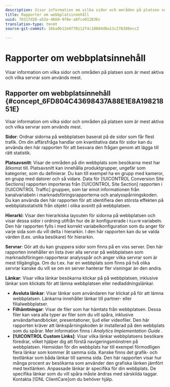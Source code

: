 ```yaml
---
description: Visar information om vilka sidor och områden på platsen som är mest aktiva och vilka servrar som används mest.
title: Rapporter om webbplatsinnehåll
uuid: 70317d28-a52e-4660-9f8e-a8fce012836c
translation-type: tm+mt
source-git-commit: 16ba0b12e0f70112f4c10804d0a13c278388ecc2

---
```



# Rapporter om webbplatsinnehåll

Visar information om vilka sidor och områden på platsen som är mest aktiva och vilka servrar som används mest.

## Rapporter om webbplatsinnehåll {#concept_6FD804C43698437A88E1E8A19821851E}

Visar information om vilka sidor och områden på platsen som är mest aktiva och vilka servrar som används mest.

**Sidor**: Ordnar sidorna på webbplatsen baserat på de sidor som får flest trafik. Om din affärsfråga handlar om kvantitativa data för sidor kan du använda den här rapporten för att besvara den frågan genom att lägga till rätt statistik.

**Platsavsnitt**: Visar de områden på din webbplats som besökarna mest har åtkomst till. Platsavsnitt kan innehålla produktgrupper, ungefär som kategorier, som du definierar. Du kan till exempel ha en grupp med kameror, en grupp med datorer och så vidare. Data för [!UICONTROL Conversion Site Sections] rapporten importeras från [!UICONTROL Site Section] rapporten i [!UICONTROL Traffic] gruppen, som tar emot informationen från kanalvariabeln i marknadsföringsrapporterna och analysspårningskoden. Du kan använda den här rapporten för att identifiera den största effekten på webbplatsstatistik från objekt i olika avsnitt på webbplatsen.

**Hierarki**: Visar den hierarkiska layouten för sidorna på webbplatsen och visar dessa sidor i ordning utifrån hur de är konfigurerade i *`hierN`* variabeln. Den här rapporten fylls i med korrekt variabelkonfiguration som du anger för varje sida som du vill delta i hierarkin. I den här rapporten kan du se valda värden (t.ex. unika besökare) för hierarkin.

**Servrar**: Gör att du kan gruppera sidor som finns på en viss server. Den här rapporten innehåller en lista över alla servrar på webbplatsen som marknadsföringen rapporterar analysspår och anger vilka servrar som är mest tillgängliga. Om du t.ex. har en webbplats som finns på två olika servrar kanske du vill se om en server hanterar fler visningar än den andra.

**Länkar**: Visar vilka länkar besökarna klickar på på webbplatsen, inklusive länkar som klickats för att lämna webbplatsen eller nedladdningslänkar.

* **Avsluta länkar**: Visar länkar som användaren har klickat på för att lämna webbplatsen. Länkarna innehåller länkar till partner- eller filialwebbplatser.
* **Filhämtningar**: Visar de filer som har hämtats från webbplatsen. Dessa filer kan vara alla typer av filer som du vill spåra, inklusive användarhandböcker, presentationer, ljud eller videofiler. Den här rapporten kräver att länkspårningskoden är installerad på den webbplats som du spårar. Mer information finns i *Analytics Implementation Guide* .
* **[!UICONTROL Custom Links]**: Visar vilka länkar webbplatsens besökare föredrar, vilket hjälper dig att förstå navigeringsmönstren på webbplatsen. Hemsidan för din webbplats har till exempel förmodligen flera länkar som kommer åt samma sida. Kanske finns det grafik- och textlänkar som båda länkar till samma sida. Den här rapporten visar hur många procent av besökarna som använder den grafiska länken jämfört med textlänken. Anpassade länkar är specifika för din webbplats. De specifika länkar som du vill spåra måste ändras med särskilda taggar. Kontakta [!DNL ClientCare]om du behöver hjälp.

